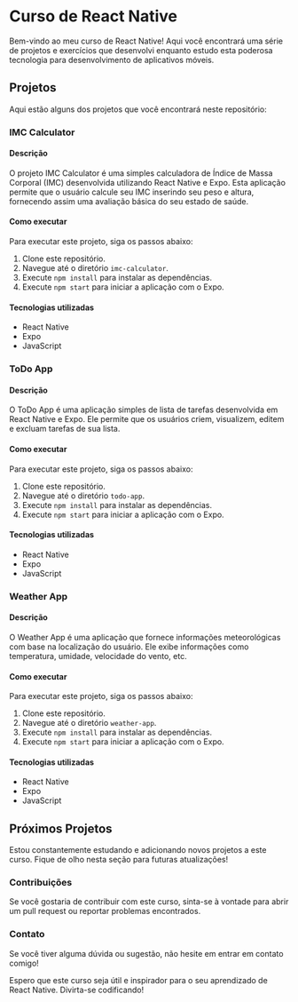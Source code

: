 # Curso de React Native

Bem-vindo ao meu curso de React Native! Aqui você encontrará uma série de projetos e exercícios que desenvolvi enquanto estudo esta poderosa tecnologia para desenvolvimento de aplicativos móveis.

## Projetos

Aqui estão alguns dos projetos que você encontrará neste repositório:

### IMC Calculator

#### Descrição
O projeto IMC Calculator é uma simples calculadora de Índice de Massa Corporal (IMC) desenvolvida utilizando React Native e Expo. Esta aplicação permite que o usuário calcule seu IMC inserindo seu peso e altura, fornecendo assim uma avaliação básica do seu estado de saúde.

#### Como executar
Para executar este projeto, siga os passos abaixo:

1. Clone este repositório.
2. Navegue até o diretório `imc-calculator`.
3. Execute `npm install` para instalar as dependências.
4. Execute `npm start` para iniciar a aplicação com o Expo.

#### Tecnologias utilizadas
- React Native
- Expo
- JavaScript

### ToDo App

#### Descrição
O ToDo App é uma aplicação simples de lista de tarefas desenvolvida em React Native e Expo. Ele permite que os usuários criem, visualizem, editem e excluam tarefas de sua lista.

#### Como executar
Para executar este projeto, siga os passos abaixo:

1. Clone este repositório.
2. Navegue até o diretório `todo-app`.
3. Execute `npm install` para instalar as dependências.
4. Execute `npm start` para iniciar a aplicação com o Expo.

#### Tecnologias utilizadas
- React Native
- Expo
- JavaScript

### Weather App

#### Descrição
O Weather App é uma aplicação que fornece informações meteorológicas com base na localização do usuário. Ele exibe informações como temperatura, umidade, velocidade do vento, etc.

#### Como executar
Para executar este projeto, siga os passos abaixo:

1. Clone este repositório.
2. Navegue até o diretório `weather-app`.
3. Execute `npm install` para instalar as dependências.
4. Execute `npm start` para iniciar a aplicação com o Expo.

#### Tecnologias utilizadas
- React Native
- Expo
- JavaScript

## Próximos Projetos
Estou constantemente estudando e adicionando novos projetos a este curso. Fique de olho nesta seção para futuras atualizações!

### Contribuições
Se você gostaria de contribuir com este curso, sinta-se à vontade para abrir um pull request ou reportar problemas encontrados.

### Contato
Se você tiver alguma dúvida ou sugestão, não hesite em entrar em contato comigo!

Espero que este curso seja útil e inspirador para o seu aprendizado de React Native. Divirta-se codificando!
